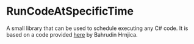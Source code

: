 # RunCodeAtSpecificTime
A small library that can be used to schedule executing any C# code. It is based on a code provided [here](https://bhrnjica.net/2014/10/13/how-to-run-code-daily-at-specific-time-in-c-part-2/) by Bahrudin Hrnjica.
